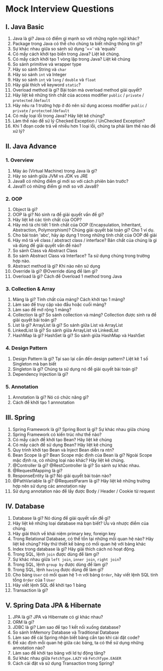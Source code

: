 # Mock Interview Questions

## I. Java Basic

1. Java là gì? Java có điểm gì mạnh so với những ngôn ngữ khác?
2. Package trong Java có thể cho chúng ta biết những thông tin gì?
3. Sự khác nhau giữa so sánh sử dụng '==' và 'equals'
4. Có mấy cách khởi tạo biến trong Java? Liệt kê chúng.
5. Có mấy cách khởi tạo 1 vòng lặp trong Java? Liệt kê chúng
6. So sánh primitive và wrapper type
7. Hãy so sánh String và `char`
8. Hãy so sánh `int` và Integer
9. Hãy so sánh `int` và `long` / `double` và `float`
10. Hãy giải thích về keyword `static`?
11. Overload method là gì? Bài toán mà overload method giải quyết?
12. Hãy liệt kê những tính chất của access modifier `public` / `private` / `protected` /`default`
13. Hãy nêu ra 1 trường hợp ở đó nên sử dụng access modifier `public` / `private` / `protected` /`default`
14. Có mấy loại lỗi trong Java? Hãy liệt kê chúng?
15. Làm thế nào để sử lý Checked Exception / UnChecked Exception?
16. Khi 1 đoạn code trả về nhiều hơn 1 loại lỗi, chúng ta phải làm thế nào để xử lý?



## II. Java Advance

### 1. Overview

1. Máy ảo (Virtual Machine) trong Java là gì?
2. Hãy so sánh giữa JVM vs JDK vs JRE
3. Java8 có những điểm gì mới so với cách phiên bản trước?
4. Java11 có những điểm gì mới so với Java8?

### 2. OOP

1. Object là gì?
2. OOP là gì? Nó sinh ra để giải quyết vấn đề gì?
3. Hãy liệt kê các tính chất của OOP?
4. Hãy mô tả chi tiết 1 tính chất của OOP (Encapsulation, Inheritant, Abstraction, Polymorphism)? Chúng giải quyết bài toán gì? Cho 1 ví dụ.
5. Cho bài toán 'abc', hãy áp dụng 1 trong những tính chất của OOP để giải
6. Hãy mô tả về class / abstract class / interface? Bản chất của chúng là gì và dùng để giải quyết vấn đề nào?
7. So sánh Class và Abstract Class
8. So sánh Abstract Class và Interface? Ta sử dụng chúng trong trường hợp nào.
9. Abstract method là gì? Khi nào nên sử dụng
10. Override là gì? @Override dùng để làm gì?
11. Overload là gì? Cách để Overload 1 method trong Java

### 3. Collection & Array

1. Mảng là gì? Tính chất của mảng? Cách khởi tạo 1 mảng?
2. Làm sao để truy cập vào đầu hoặc cuối mảng?
3. Làm sao để mở rộng 1 mảng?
4. Collection là gì? So sánh collection và mảng? Collection được sinh ra để giải quyết bài toán gì?
5. List là gì? ArrayList là gì? So sánh giữa List và ArrayList
6. LinkedList là gì? So sánh giữa ArrayList và LinkedList
7. HashMap là gì? HashSet là gì? So sánh giữa HashMap và HashSet

### 4. Design Pattern

1. Design Pattern là gì? Tại sao lại cần đến design pattern? Liệt kê 1 số Singleton mà bạn biết
2. Singleton là gì? Chúng ta sử dụng nó để giải quyết bài toán gì?
3. Dependency Injection là gì?

### 5. Annotation

1. Annotation là gì? Nó có chức năng gì?
2. Cách để khởi tạo 1 annnotation

## III. Spring

1. Spring Framework là gì? Spring Boot là gì? Sự khác nhau giữa chúng
2. Spring Framework có kiến trúc như thế nào?
3. Có mấy cách để khởi tạo Bean? Hãy liệt kê chúng
4. Có mấy cách để sử dụng Bean? Hãy liệt kê chúng
5. Quy trình khởi tạo Bean và Inject Bean diễn ra ntn?
6. Bean Scope là gì? Bean Scope mặc định của Bean là gì? Ngoài Scope mặc định ra, có những loại nào khác? Hãy liệt kê chúng.
7. @Controller là gì? @RestController là gì? So sánh sự khác nhau.
8. @RequestMapping là gì?
9. ResponseEntity là gì? Nó giải quyết bài toán nào?
10. @PathVariable là gì? @RequestParam là gì? Hãy liệt kê những trường hợp nên sử dụng các annotation này
11. Sử dụng annotation nào để lấy được Body / Header / Cookie từ request

## IV. Database

1. Database là gì? Nó dùng để giải quyết vấn đề gì?
2. Hãy liệt kê những loại database mà bạn biết? Ưu và nhược điểm của chúng.
3. Hãy giải thích về khái niệm primary key, foreign key
4. Trong Relational Database, có thể tồn tại những mối quan hệ nào? Hãy liệt kê chúng? Hãy thử thiết kế bảng có mối quan hệ với bảng khác
5. Index trong database là gì? Hãy giải thích cách nó hoạt động.
6. Trong SQL, lệnh `join` được dùng để làm gi?
7. Sự khác nhau giữa `left join`, `inner join`, `right join`?
8. Trong SQL, lệnh `group by` được dùng để làm gì?
9. Trong SQL, lệnh `having` được dùng để làm gì?
10. Cho bảng `User` có mối quan hệ 1-n với bảng `Order`, hãy viết lệnh SQL tính tổng `Order` của 1 `User`
11. Hãy viết lệnh SQL để khởi tạo 1 bảng
12. Transaction là gì?

## V. Spring Data JPA & Hibernate

1. JPA là gì? JPA và Hibernate có gì khác nhau?
2. ORM là gì?
3. JDBC là gì? Làm sao để tạo 1 kết nối xuống database?
4. So sánh InMemory Database và Traditional Database
5. Làm sao để cài Spring nhận biết bảng cần tạo khi cài đặt code?
6. Để xác định mỗi quan hệ giữa các bảng, ta có thể sử dụng những annotation nào?
7. Làm sao để khởi tạo bảng với Id tự động tăng?
8. Sư khác nhau giữa `FetchType.LAZY` và `FetchType.EAGER`
9. Cách cài đặt và sử dụng Transaction trong Spring?
